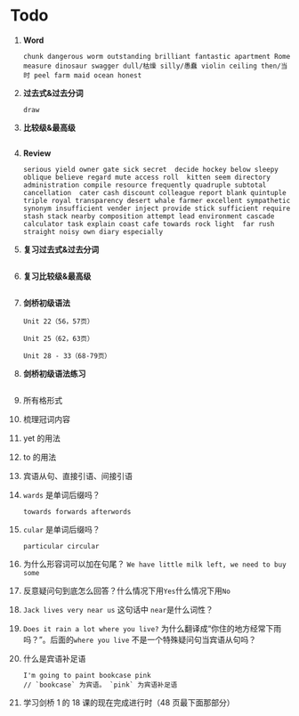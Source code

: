 # Todo

1. **Word**

   ```
   chunk dangerous worm outstanding brilliant fantastic apartment Rome measure dinosaur swagger dull/枯燥 silly/愚蠢 violin ceiling then/当时 peel farm maid ocean honest
   ```

2. **过去式&过去分词**

   ```
   draw
   ```

3. **比较级&最高级**

   ```

   ```

4. **Review**

   ```
   serious yield owner gate sick secret  decide hockey below sleepy  oblique believe regard mute access roll  kitten seem directory  administration compile resource frequently quadruple subtotal cancellation  cater cash discount colleague report blank quintuple  triple royal transparency desert whale farmer excellent sympathetic synonym insufficient vender inject provide stick sufficient require stash stack nearby composition attempt lead environment cascade calculator task explain coast cafe towards rock light  far rush straight noisy own diary especially
   ```

5. **复习过去式&过去分词**

   ```

   ```

6. **复习比较级&最高级**

   ```

   ```

7. **剑桥初级语法**

   ```
   Unit 22（56，57页）

   Unit 25（62，63页）

   Unit 28 - 33（68-79页）
   ```

8. **剑桥初级语法练习**

   ```

   ```

9. 所有格形式

10. 梳理冠词内容

11. yet 的用法

12. to 的用法

13. 宾语从句、直接引语、间接引语

14. `wards` 是单词后缀吗？

    ```
    towards forwards afterwords
    ```

15. `cular` 是单词后缀吗？

    ```
    particular circular
    ```

16. 为什么形容词可以加在句尾？ `We have little milk left, we need to buy some`

17. 反意疑问句到底怎么回答？什么情况下用`Yes`什么情况下用`No`

18. `Jack lives very near us` 这句话中 `near`是什么词性？

19. `Does it rain a lot where you live?` 为什么翻译成“你住的地方经常下雨吗？”。后面的`where you live` 不是一个特殊疑问句当宾语从句吗？

20. 什么是宾语补足语

    ```
    I'm going to paint bookcase pink
    // `bookcase` 为宾语。 `pink` 为宾语补足语
    ```

21. 学习剑桥 1 的 18 课的现在完成进行时（48 页最下面那部分）
